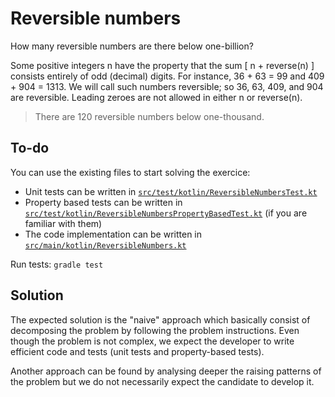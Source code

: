 # Reversible numbers

How many reversible numbers are there below one-billion?

Some positive integers n have the property that the sum [ n + reverse(n) ] consists entirely of odd (decimal) digits. For instance, 36 + 63 = 99 and 409 + 904 = 1313. We will call such numbers reversible; so 36, 63, 409, and 904 are reversible. Leading zeroes are not allowed in either n or reverse(n).

> There are 120 reversible numbers below one-thousand.

## To-do

You can use the existing files to start solving the exercice:

- Unit tests can be written in [`src/test/kotlin/ReversibleNumbersTest.kt`](src/test/kotlin/ReversibleNumbersTest.kt)
- Property based tests can be written in [`src/test/kotlin/ReversibleNumbersPropertyBasedTest.kt`](src/test/kotlin/ReversibleNumbersPropertyBasedTest.kt) (if you are familiar with them)
- The code implementation can be written in [`src/main/kotlin/ReversibleNumbers.kt`](src/main/kotlin/ReversibleNumbers.kt)

Run tests: `gradle test`

## Solution

The expected solution is the "naive" approach which basically consist of decomposing the problem by following the problem instructions. Even though the problem is not complex, we expect the developer to write efficient code and tests (unit tests and property-based tests).

Another approach can be found by analysing deeper the raising patterns of the problem but we do not necessarily expect the candidate to develop it.
